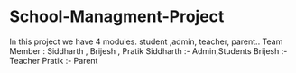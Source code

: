 # School-Managment-Project
In this project we have 4 modules. student ,admin, teacher, parent..
Team Member : Siddharth , Brijesh , Pratik
Siddharth :- Admin,Students
Brijesh :- Teacher
Pratik :- Parent
